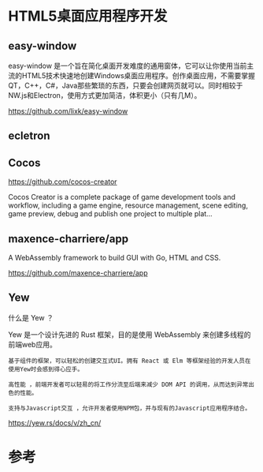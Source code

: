 # HTML5桌面应用程序开发

## easy-window

easy-window 是一个旨在简化桌面开发难度的通用窗体，它可以让你使用当前主流的HTML5技术快速地创建Windows桌面应用程序。创作桌面应用，不需要掌握QT，C++，C#，Java那些繁琐的东西，只要会创建网页就可以。同时相较于NW.js和Electron，使用方式更加简洁，体积更小（只有几M）。

https://github.com/lixk/easy-window

## ecletron

##

## Cocos

https://github.com/cocos-creator

Cocos Creator is a complete package of game development tools and workflow, including a game engine, resource management, scene editing, game preview, debug and publish one project to multiple plat…


## maxence-charriere/app

A WebAssembly framework to build GUI with Go, HTML and CSS.

https://github.com/maxence-charriere/app

## Yew

什么是 Yew ？

Yew 是一个设计先进的 Rust 框架，目的是使用 WebAssembly 来创建多线程的前端web应用。

    基于组件的框架，可以轻松的创建交互式UI。拥有 React 或 Elm 等框架经验的开发人员在使用Yew时会感到得心应手。

    高性能 ，前端开发者可以轻易的将工作分流至后端来减少 DOM API 的调用，从而达到异常出色的性能。

    支持与Javascript交互 ，允许开发者使用NPM包，并与现有的Javascript应用程序结合。

https://yew.rs/docs/v/zh_cn/



# 参考
